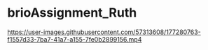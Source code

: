 # brioAssignment_Ruth

https://user-images.githubusercontent.com/57313608/177280763-f1557d33-7ba7-41a7-a155-7fe0b2899156.mp4


